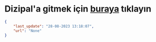 # Dizipal'a gitmek için [buraya](None) tıklayın
    
```json
{
    "last_update": "28-08-2023 13:18:07",
    "url": "None"
}
```